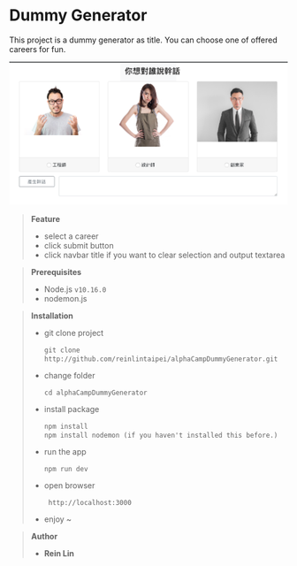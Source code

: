 # Dummy Generator

This project is a dummy generator as title.
You can choose one of offered careers for fun.

![website snapshot](./public/img/dummy_generator_screenshot.png)

> **Feature**
>
> - select a career
> - click submit button
> - click navbar title if you want to clear selection and output textarea

> **Prerequisites**
>
> - Node.js `v10.16.0`
> - nodemon.js

> **Installation**
>
> - git clone project
>   ```
>   git clone http://github.com/reinlintaipei/alphaCampDummyGenerator.git
>   ```
> - change folder
>   ```
>   cd alphaCampDummyGenerator
>   ```
> - install package
>   ```
>   npm install
>   npm install nodemon (if you haven't installed this before.)
>   ```
> - run the app
>   ```
>   npm run dev
>   ```
> - open browser
>   ```
>    http://localhost:3000
>   ```
> - enjoy ~

> **Author**
>
> - **Rein Lin**
